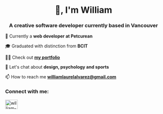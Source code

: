 <h1 align="center">👋, I'm William</h1>
<h3 align="center">A creative software developer currently based in Vancouver</h3>


💼 Currently a **web developer at Petcurean**
  
🎓 Graduated with distinction from **BCIT**

👨‍💻 Check out **[my portfolio](https://www.willydev.com/)**

💬 Let's chat about **design, psychology and sports**

📫 How to reach me **williamlaurelalvarez@gmail.com**

<h3 align="left">Connect with me:</h3>
<p align="left">
<a href="https://linkedin.com/in/william-alvarez-76b806149/" target="blank"><img align="center" src="https://raw.githubusercontent.com/rahuldkjain/github-profile-readme-generator/master/src/images/icons/Social/linked-in-alt.svg" alt="william-alvarez-76b806149/" height="30" width="40" /></a>
</p>
